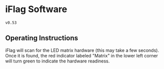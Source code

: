 iFlag Software
==============

	v0.53

Operating Instructions
----------------------

iFlag will scan for the LED matrix hardware (this may take a few seconds). Once it is found, the red indicator labeled "Matrix" in the lower left corner will turn green to indicate the hardware readiness.

